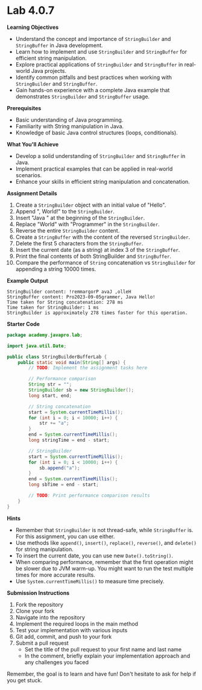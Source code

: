 # Lab 4.0.7

**Learning Objectives**

- Understand the concept and importance of `StringBuilder` and `StringBuffer` in Java development.
- Learn how to implement and use `StringBuilder` and `StringBuffer` for efficient string manipulation.
- Explore practical applications of `StringBuilder` and `StringBuffer` in real-world Java projects.
- Identify common pitfalls and best practices when working with `StringBuilder` and `StringBuffer`.
- Gain hands-on experience with a complete Java example that demonstrates `StringBuilder` and `StringBuffer` usage.

**Prerequisites**

- Basic understanding of Java programming.
- Familiarity with String manipulation in Java.
- Knowledge of basic Java control structures (loops, conditionals).

**What You'll Achieve**

- Develop a solid understanding of `StringBuilder` and `StringBuffer` in Java.
- Implement practical examples that can be applied in real-world scenarios.
- Enhance your skills in efficient string manipulation and concatenation.

**Assignment Details**

1. Create a `StringBuilder` object with an initial value of "Hello".
2. Append ", World!" to the `StringBuilder`.
3. Insert "Java " at the beginning of the `StringBuilder`.
4. Replace "World" with "Programmer" in the `StringBuilder`.
5. Reverse the entire `StringBuilder` content.
6. Create a `StringBuffer` with the content of the reversed `StringBuilder`.
7. Delete the first 5 characters from the `StringBuffer`.
8. Insert the current date (as a string) at index 3 of the `StringBuffer`.
9. Print the final contents of both StringBuilder and `StringBuffer`.
10. Compare the performance of `String` concatenation vs `StringBuilder` for appending a string 10000 times.

**Example Output**

```
StringBuilder content: !remmargorP avaJ ,olleH
StringBuffer content: Pro2023-09-05grammer, Java Hello!
Time taken for String concatenation: 278 ms
Time taken for StringBuilder: 1 ms
StringBuilder is approximately 278 times faster for this operation.
```

**Starter Code**

```java
package academy.javapro.lab;

import java.util.Date;

public class StringBuilderBufferLab {
    public static void main(String[] args) {
        // TODO: Implement the assignment tasks here

        // Performance comparison
        String str = "";
        StringBuilder sb = new StringBuilder();
        long start, end;

        // String concatenation
        start = System.currentTimeMillis();
        for (int i = 0; i < 10000; i++) {
            str += "a";
        }
        end = System.currentTimeMillis();
        long stringTime = end - start;

        // StringBuilder
        start = System.currentTimeMillis();
        for (int i = 0; i < 10000; i++) {
            sb.append("a");
        }
        end = System.currentTimeMillis();
        long sbTime = end - start;

        // TODO: Print performance comparison results
    }
}

```

**Hints**

- Remember that `StringBuilder` is not thread-safe, while `StringBuffer` is. For this assignment, you can use either.
- Use methods like `append()`, `insert()`, `replace()`, `reverse()`, and `delete()` for string manipulation.
- To insert the current date, you can use new `Date().toString()`.
- When comparing performance, remember that the first operation might be slower due to JVM warm-up. You might want to
  run the test multiple times for more accurate results.
- Use `System.currentTimeMillis()` to measure time precisely.

**Submission Instructions**

1. Fork the repository
2. Clone your fork
3. Navigate into the repository
4. Implement the required loops in the main method
5. Test your implementation with various inputs
6. Git add, commit, and push to your fork
7. Submit a pull request
    - Set the title of the pull request to your first name and last name
    - In the comment, briefly explain your implementation approach and any challenges you faced

Remember, the goal is to learn and have fun! Don't hesitate to ask for help if you get stuck.
